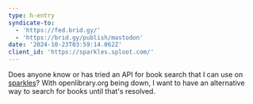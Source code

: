 ```yaml
---
type: h-entry
syndicate-to:
  - 'https://fed.brid.gy/'
  - 'https://brid.gy/publish/mastodon'
date: '2024-10-23T03:59:14.062Z'
client_id: 'https://sparkles.sploot.com/'
---
```

Does anyone know or has tried an API for book search that I can use on [sparkles](https://sparkles.sploot.com)? With openlibrary.org being down, I want to have an alternative way to search for books until that's resolved.

